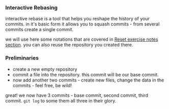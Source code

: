 
### Interactive Rebasing
interactive rebase is a tool that helps you reshape the history of your commits.
in it's basic form it allows you to squash commits - from several commits create a single commit.

we will use here some notations that are covered in [Reset exercise notes section](reset.md#notes). you can also reuse the repository you created there.

### Preliminaries
* create a new empty repository
* commit a file into the repository. this commit will be our base commit.
* now add another two commits - create new files, change the data in the commits - feel free, be wild!

great! we now have 3 commits - base commit, second commit, third commit.
```git log``` to some them all three in their glory.


